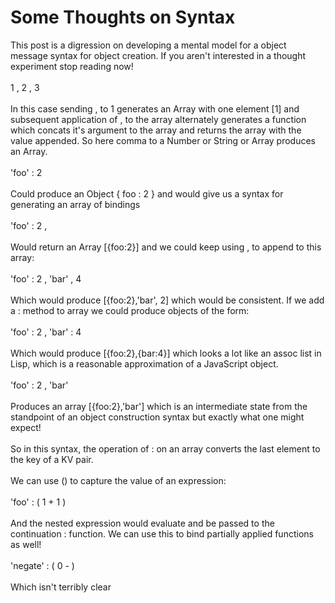 Some Thoughts on Syntax
=======================

This post is a digression on developing a mental model for a object message syntax for object creation. If you aren&#39;t interested in a thought experiment stop reading now!<br><br>  1 , 2 , 3<br><br>In this case sending , to 1 generates an Array with one element [1] and subsequent application of , to the array alternately generates a function which concats it&#39;s argument to the array and returns the array with the value appended. So here comma to a Number or String or Array produces an Array. <br><br>  &#39;foo&#39;  : 2 <br><br>Could produce an Object { foo : 2 } and would give us a syntax for generating an array of bindings<br><br>  &#39;foo&#39; :  2 ,<br><br>Would return an Array [{foo:2}] and we could keep using , to append to this array:<br><br>  &#39;foo&#39; : 2 , &#39;bar&#39; , 4<br><br>Which would produce [{foo:2},&#39;bar&#39;, 2] which would be consistent. If we add a : method to array we could produce objects of the form:<br><br>  &#39;foo&#39; : 2 , &#39;bar&#39; : 4<br><br>Which would produce [{foo:2},{bar:4}] which looks a lot like an assoc list in Lisp, which is a reasonable approximation of a JavaScript object. <br><br>  &#39;foo&#39; : 2 , &#39;bar&#39;<br><br>Produces an array [{foo:2},&#39;bar&#39;] which is an intermediate state from the standpoint of an object construction syntax but exactly what one might expect!<br><br>So in this syntax, the operation of : on an array converts the last element to the key of a KV pair. <br><br>We can use () to capture the value of an expression:<br><br>  &#39;foo&#39; : ( 1 + 1 )<br><br>And the nested expression would evaluate and be passed to the continuation : function. We can use this to bind partially applied functions as well!<br><br>  &#39;negate&#39; : ( 0 - )<br><br>Which isn&#39;t terribly clear 